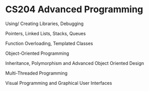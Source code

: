 # CS204 Advanced Programming

Using/ Creating Libraries, Debugging

Pointers, Linked Lists, Stacks, Queues

Function Overloading, Templated Classes

Object-Oriented Programming

Inheritance, Polymorphism and Advanced Object Oriented Design

Multi-Threaded Programming

Visual Programming and Graphical User Interfaces
